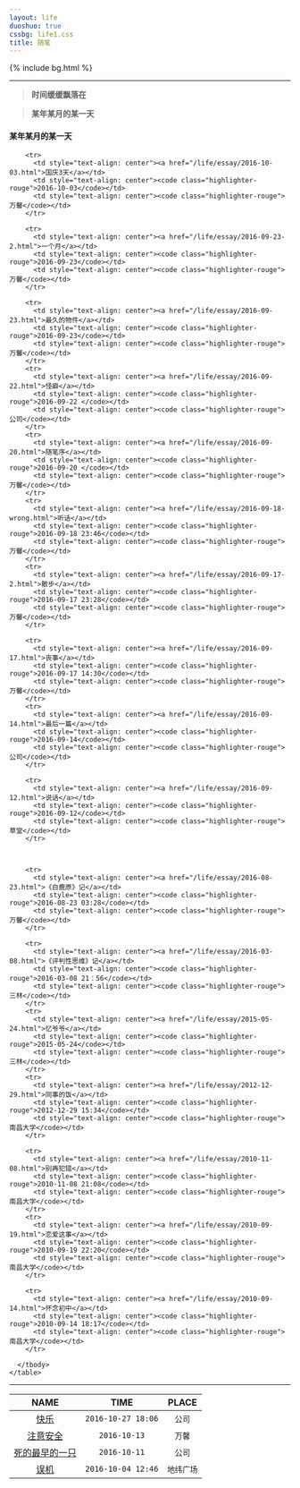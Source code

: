 ```yaml
---
layout: life
duoshuo: true
cssbg: life1.css
title: 随笔
---      
```


{% include bg.html %}

-----------

> **时间缓缓飘落在**

> **某年某月的某一天**



<div class='lifelog'>
  <h4 id="section-1">某年某月的某一天</h4>
	<table>
	  <thead>
		<tr>
		  <th style="text-align: center">NAME</th>
		  <th style="text-align: center">TIME</th>
		  <th style="text-align: center">PLACE</th>
		</tr>
	  </thead>
	  <tbody>
		<tr>
		  <td style="text-align: center"><a href="/life/essay/2016-10-27.html">快乐</a></td>	  
		  <td style="text-align: center"><code class="highlighter-rouge">2016-10-27 18:06</code></td>
		  <td style="text-align: center"><code class="highlighter-rouge">公司</code></td>			  
		</tr>
		<tr>
		  <td style="text-align: center"><a href="/life/essay/2016-10-13.html">注意安全</a></td>	  
		  <td style="text-align: center"><code class="highlighter-rouge">2016-10-13</code></td>
		  <td style="text-align: center"><code class="highlighter-rouge">万馨</code></td>			  
		</tr>
		<tr>
		  <td style="text-align: center"><a href="/life/essay/2016-10-11.html">死的最早的一只</a></td>	  
		  <td style="text-align: center"><code class="highlighter-rouge">2016-10-11</code></td>
		  <td style="text-align: center"><code class="highlighter-rouge">公司</code></td>			  
		</tr>
		<tr>
		  <td style="text-align: center"><a href="/life/essay/2016-10-04.html">误机</a></td>	  
		  <td style="text-align: center"><code class="highlighter-rouge">2016-10-04 12:46</code></td>
		  <td style="text-align: center"><code class="highlighter-rouge">地纬广场</code></td>			  
		</tr>

		<tr>
		  <td style="text-align: center"><a href="/life/essay/2016-10-03.html">国庆3天</a></td>	  
		  <td style="text-align: center"><code class="highlighter-rouge">2016-10-03</code></td>
		  <td style="text-align: center"><code class="highlighter-rouge">万馨</code></td>			  
		</tr>

		<tr>
		  <td style="text-align: center"><a href="/life/essay/2016-09-23-2.html">一个月</a></td>	  
		  <td style="text-align: center"><code class="highlighter-rouge">2016-09-23</code></td>
		  <td style="text-align: center"><code class="highlighter-rouge">万馨</code></td>			  
		</tr>

		<tr>
		  <td style="text-align: center"><a href="/life/essay/2016-09-23.html">最久的物件</a></td>	  
		  <td style="text-align: center"><code class="highlighter-rouge">2016-09-23</code></td>
		  <td style="text-align: center"><code class="highlighter-rouge">万馨</code></td>			  
		</tr>
		<tr>
		  <td style="text-align: center"><a href="/life/essay/2016-09-22.html">怪癖</a></td>	  
		  <td style="text-align: center"><code class="highlighter-rouge">2016-09-22 </code></td>
		  <td style="text-align: center"><code class="highlighter-rouge">公司</code></td>			  
		</tr>
		<tr>
		  <td style="text-align: center"><a href="/life/essay/2016-09-20.html">随笔序</a></td>	  
		  <td style="text-align: center"><code class="highlighter-rouge">2016-09-20 </code></td>
		  <td style="text-align: center"><code class="highlighter-rouge">万馨</code></td>			  
		</tr>
		<tr>
		  <td style="text-align: center"><a href="/life/essay/2016-09-18-wrong.html">听话</a></td>	  
		  <td style="text-align: center"><code class="highlighter-rouge">2016-09-18 23:46</code></td>
		  <td style="text-align: center"><code class="highlighter-rouge">万馨</code></td>			  
		</tr>
		<tr>
		  <td style="text-align: center"><a href="/life/essay/2016-09-17-2.html">散步</a></td>	  
		  <td style="text-align: center"><code class="highlighter-rouge">2016-09-17 23:28</code></td>
		  <td style="text-align: center"><code class="highlighter-rouge">万馨</code></td>			  
		</tr>

		<tr>
		  <td style="text-align: center"><a href="/life/essay/2016-09-17.html">丧事</a></td>	  
		  <td style="text-align: center"><code class="highlighter-rouge">2016-09-17 14:30</code></td>
		  <td style="text-align: center"><code class="highlighter-rouge">万馨</code></td>			  
		</tr>
		<tr>
		  <td style="text-align: center"><a href="/life/essay/2016-09-14.html">最后一篇</a></td>	  
		  <td style="text-align: center"><code class="highlighter-rouge">2016-09-14</code></td>
		  <td style="text-align: center"><code class="highlighter-rouge">公司</code></td>			  
		</tr>		

		<tr>
		  <td style="text-align: center"><a href="/life/essay/2016-09-12.html">说话</a></td>	  
		  <td style="text-align: center"><code class="highlighter-rouge">2016-09-12</code></td>
		  <td style="text-align: center"><code class="highlighter-rouge">草堂</code></td>			  
		</tr>	



		<tr>
		  <td style="text-align: center"><a href="/life/essay/2016-08-23.html">《白鹿原》记</a></td>	  
		  <td style="text-align: center"><code class="highlighter-rouge">2016-08-23 03:28</code></td>
		  <td style="text-align: center"><code class="highlighter-rouge">万馨</code></td>			  
		</tr>

		<tr>
		  <td style="text-align: center"><a href="/life/essay/2016-03-08.html">《评判性思维》记</a></td>	  
		  <td style="text-align: center"><code class="highlighter-rouge">2016-03-08 21：56</code></td>
		  <td style="text-align: center"><code class="highlighter-rouge">三林</code></td>			  
		</tr>	
		<tr>
		  <td style="text-align: center"><a href="/life/essay/2015-05-24.html">忆爷爷</a></td>	  
		  <td style="text-align: center"><code class="highlighter-rouge">2015-05-24</code></td>
		  <td style="text-align: center"><code class="highlighter-rouge">三林</code></td>			  
		</tr>	
		<tr>
		  <td style="text-align: center"><a href="/life/essay/2012-12-29.html">同事的饭</a></td>	  
		  <td style="text-align: center"><code class="highlighter-rouge">2012-12-29 15:34</code></td>
		  <td style="text-align: center"><code class="highlighter-rouge">南昌大学</code></td>			  
		</tr>

		<tr>
		  <td style="text-align: center"><a href="/life/essay/2010-11-08.html">别再犯错</a></td>		  
		  <td style="text-align: center"><code class="highlighter-rouge">2010-11-08 21:08</code></td>
		  <td style="text-align: center"><code class="highlighter-rouge">南昌大学</code></td>			  
		</tr>		
		<tr>
		  <td style="text-align: center"><a href="/life/essay/2010-09-19.html">恋爱这事</a></td>		  
		  <td style="text-align: center"><code class="highlighter-rouge">2010-09-19 22:20</code></td>
		  <td style="text-align: center"><code class="highlighter-rouge">南昌大学</code></td>			  
		</tr>

		<tr>
		  <td style="text-align: center"><a href="/life/essay/2010-09-14.html">怀念初中</a></td>
		  <td style="text-align: center"><code class="highlighter-rouge">2010-09-14 18:17</code></td>
		  <td style="text-align: center"><code class="highlighter-rouge">南昌大学</code></td>			  
		</tr>

	  </tbody>
	</table>
</div>


-----------

